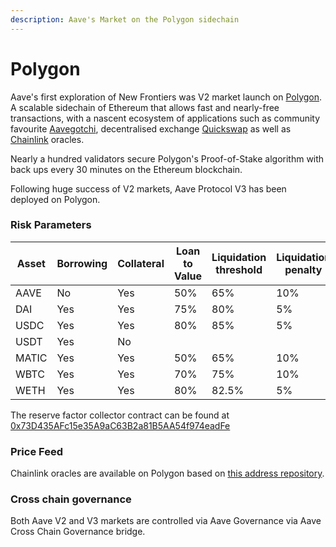 ```yaml
---
description: Aave's Market on the Polygon sidechain
---
```


# Polygon

Aave's first exploration of New Frontiers was V2 market launch on [Polygon](https://polygon.technology). A scalable sidechain of Ethereum that allows fast and nearly-free transactions, with a nascent ecosystem of applications such as community favourite [Aavegotchi](https://aavegotchi.com), decentralised exchange [Quickswap](https://quickswap.exchange/#/swap) as well as [Chainlink](https://chain.link) oracles.

Nearly a hundred validators secure Polygon's Proof-of-Stake algorithm with back ups every 30 minutes on the Ethereum blockchain.

Following huge success of V2 markets, Aave Protocol V3 has been deployed on Polygon.

### Risk Parameters

| Asset | Borrowing | Collateral | Loan to Value | Liquidation threshold | Liquidation penalty | Reserve Factor |
| ----- | --------- | ---------- | ------------- | --------------------- | ------------------- | -------------- |
| AAVE  | No        | Yes        | 50%           | 65%                   | 10%                 |                |
| DAI   | Yes       | Yes        | 75%           | 80%                   | 5%                  | 10%            |
| USDC  | Yes       | Yes        | 80%           | 85%                   | 5%                  | 10%            |
| USDT  | Yes       | No         |               |                       |                     | 10%            |
| MATIC | Yes       | Yes        | 50%           | 65%                   | 10%                 | 20%            |
| WBTC  | Yes       | Yes        | 70%           | 75%                   | 10%                 | 20%            |
| WETH  | Yes       | Yes        | 80%           | 82.5%                 | 5%                  | 10%            |

The reserve factor collector contract can be found at [0x73D435AFc15e35A9aC63B2a81B5AA54f974eadFe](https://polygonscan.com/address/0x73D435AFc15e35A9aC63B2a81B5AA54f974eadFe)

### Price Feed

Chainlink oracles are available on Polygon based on [this address repository](https://docs.chain.link/docs/matic-addresses/).

### Cross chain governance

Both Aave V2 and V3 markets are controlled via Aave Governance via Aave Cross Chain Governance bridge.